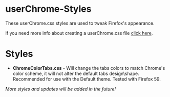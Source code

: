 # userChrome-Styles
These userChrome.css styles are used to tweak Firefox's appearance.

If you need more info about creating a userChrome.css file [click here](https://www.userchrome.org/how-create-userchrome-css.html).

# Styles
* **ChromeColorTabs.css** - Will change the tabs colors to match Chrome's color scheme, it will not alter the default tabs design\shape. Recommended for use with the Default theme. Tested with Firefox 59.

*More styles and updates will be added in the future!*
